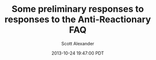 ---
layout: podcast
title: "Some preliminary responses to responses to the Anti-Reactionary FAQ"
author: Scott Alexander
description: https://slatestarcodex.com/2013/10/24/some-preliminary-responses-to-responses-to-the-anti-reactionary-faq/
date: 2013-10-24 19:47:00 PDT
length: 3436087
duration: 859
guid: some-preliminary-responses-to-responses-to-the-anti-reactionary-faq
---